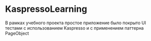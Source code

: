 # KaspressoLearning

В рамках учебного проекта простое приложение было покрыто UI тестами с использованием Kaspresso и с применением паттерна PageObject
